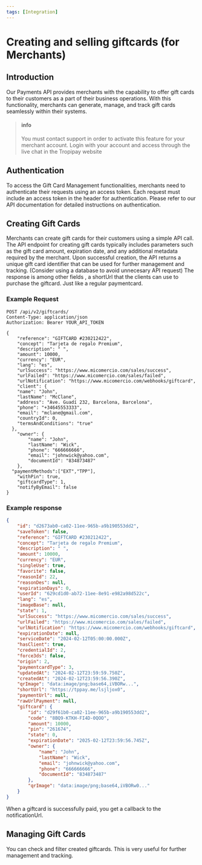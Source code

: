 ```yaml
---
tags: [Integration]
---
```


# Creating and selling giftcards (for Merchants)

## Introduction

Our Payments API provides merchants with the capability to offer gift cards to their customers as a part of their business operations. With this functionality, merchants can generate, manage, and track gift cards seamlessly within their systems.

<!-- theme: info -->

> #### info
>
> You must contact support in order to activate this feature for your merchant account. Login with your account and access through the live chat in the Tropipay website

## Authentication

To access the Gift Card Management functionalities, merchants need to authenticate their requests using an access token. Each request must include an access token in the header for authentication. Please refer to our API documentation for detailed instructions on authentication.

## Creating Gift Cards

Merchants can create gift cards for their customers using a simple API call. The API endpoint for creating gift cards typically includes parameters such as the gift card amount, expiration date, and any additional metadata required by the merchant. Upon successful creation, the API returns a unique gift card identifier that can be used for further management and tracking. (Consider using a database to avoid unnecesary API request) The response is among other fields , a shortUrl that the clients can use to purchase the giftcard. Just like a regular paymentcard.

### Example Request

```http
POST /api/v2/giftcards/
Content-Type: application/json
Authorization: Bearer YOUR_API_TOKEN

{
	"reference": "GIFTCARD #230212422",
	"concept": "Tarjeta de regalo Premium",
	"description": " ",
	"amount": 10000,
	"currency": "EUR",
	"lang": "es",
	"urlSuccess": "https://www.micomercio.com/sales/success",
	"urlFailed": "https://www.micomercio.com/sales/failed",
	"urlNotification": "https://www.micomercio.com/webhooks/giftcard",
	"client": {
    "name": "John",
    "lastName": "McClane",
    "address": "Ave. Guadí 232, Barcelona, Barcelona",
    "phone": "+34645553333",
    "email": "mclane@gmail.com",
    "countryId": 0,
    "termsAndConditions": "true"
  },
	"owner": {
		"name": "John",
		"lastName": "Wick",
		"phone": "666666666",
		"email": "johnwick@yahoo.com",
		"documentId": "834873487"
	},
  "paymentMethods":["EXT","TPP"],
	"withPin": true,
	"giftcardType": 1,
	"notifyByEmail": false
}
```

### Example response

```json
{
	"id": "d2673ab0-ca02-11ee-965b-a9b190553dd2",
	"saveToken": false,
	"reference": "GIFTCARD #230212422",
	"concept": "Tarjeta de regalo Premium",
	"description": " ",
	"amount": 10000,
	"currency": "EUR",
	"singleUse": true,
	"favorite": false,
	"reasonId": 22,
	"reasonDes": null,
	"expirationDays": 0,
	"userId": "629cd1d0-ab72-11ee-8e91-e982a98d522c",
	"lang": "es",
	"imageBase": null,
	"state": 1,
	"urlSuccess": "https://www.micomercio.com/sales/success",
	"urlFailed": "https://www.micomercio.com/sales/failed",
	"urlNotification": "https://www.micomercio.com/webhooks/giftcard",
	"expirationDate": null,
	"serviceDate": "2024-02-12T05:00:00.000Z",
	"hasClient": true,
	"credentialId": 2,
	"force3ds": false,
	"origin": 2,
	"paymentcardType": 3,
	"updatedAt": "2024-02-12T23:59:59.750Z",
	"createdAt": "2024-02-12T23:59:56.390Z",
	"qrImage": "data:image/png;base64,iVBORw...",
	"shortUrl": "https://tppay.me/lsjljox0",
	"paymentUrl": null,
	"rawUrlPayment": null,
	"giftcard": {
		"id": "d29f61b0-ca02-11ee-965b-a9b190553dd2",
		"code": "8BQ9-KTKH-FI4D-0QOO",
		"amount": 10000,
		"pin": "261674",
		"state": 0,
		"expirationDate": "2025-02-12T23:59:56.745Z",
		"owner": {
			"name": "John",
			"lastName": "Wick",
			"email": "johnwick@yahoo.com",
			"phone": "666666666",
			"documentId": "834873487"
		},
		"qrImage": "data:image/png;base64,iVBORw0..."
	}
}
```

When a giftcard is successfully paid, you get a callback to the notificationUrl.

## Managing Gift Cards

You can check and filter created giftcards. This is very useful for further management and tracking.
